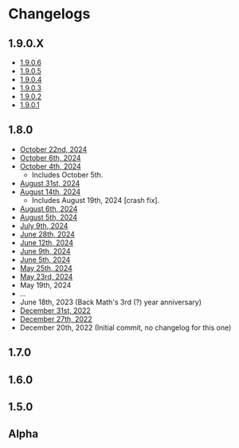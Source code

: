 # Changelogs
## 1.9.0.X
- [1.9.0.6](1.9.0.6%20Beta%20-%2004-03-25/Changelog%201.9.0.6.md)
- [1.9.0.5](1.9.0.5%20Beta%20-%2028-01-25/Changelog%201.9.0.5.md)
- [1.9.0.4](1.9.0.4%20Beta%20-%2026-01-25/Changelog%201.9.0.4.md)
- [1.9.0.3](1.9.0.3%20Beta%20-%2005-01-25/Changelog%201.9.0.3.md)
- [1.9.0.2](1.9.0.2%20Beta%20-%2017-11-24/Changelog%201.9.0.2.md)
- [1.9.0.1](1.9.0.1%20Beta%20-%2015-11-24/Changelog%201.9.0.1.md)

## 1.8.0
- [October 22nd, 2024](1.8%20Beta%20Dev%20-%2022-10-24/Changelog%2022-10-24.md)
- [October 6th, 2024](1.8%20Beta%20Dev%20-%2006-10-24/Changelog%2006-10-24.md)
- [October 4th, 2024](1.8%20Beta%20Dev%20-%2004-10-24/Changelog%2004-10-24.md)
  - Includes October 5th.
- [August 31st, 2024](1.8%20Beta%20Dev%20-%2031-08-24/Changelog%2031-08-24.md)
- [August 14th, 2024](1.8%20Beta%20Dev%20-%2014-08-24/Changelog%2014-08-24.md)
  - Includes August 19th, 2024 [crash fix].
- [August 6th, 2024](1.8%20Beta%20Dev%20-%2006-08-24/Changelog%2006-08-24.md)
- [August 5th, 2024](1.8%20Beta%20Dev%20-%2005-08-24/Changelog%2005-08-24.md)
- [July 9th, 2024](1.8%20Beta%20Dev%20-%2009-07-24/Changelog%2009-07-24.md)
- [June 28th, 2024](1.8%20Beta%20Dev%20-%2028-06-24/Changelog%2028-06-24.md)
- [June 12th, 2024](1.8%20Beta%20Dev%20-%2012-06-24/Changelog%2012-06-24.md)
- [June 9th, 2024](1.8%20Beta%20Dev%20-%2009-06-24/Changelog%2009-06-24.md)
- [June 5th, 2024](1.8%20Beta%20Dev%20-%2005-06-24/Changelog%2005-06-24.md)
- [May 25th, 2024](1.8%20Beta%20Dev%20-%2025-05-24/Changelog%2025-05-24.md)
- [May 23rd, 2024](1.8%20Beta%20Dev%20-%2023-05-24/Changelog%2023-05-24.md)
- May 19th, 2024
- *...*
- June 18th, 2023 (Back Math's 3rd (?) year anniversary)
- [December 31st, 2022](1.8%20Beta%20Dev%20-%2031-12-22/Changelog%2031-12-22.md)
- [December 27th, 2022](1.8%20Beta%20Dev%20-%2027-12-22/Changelog%2027-12-22.md)
- December 20th, 2022 (Initial commit, no changelog for this one)

## 1.7.0

## 1.6.0

## 1.5.0

## Alpha